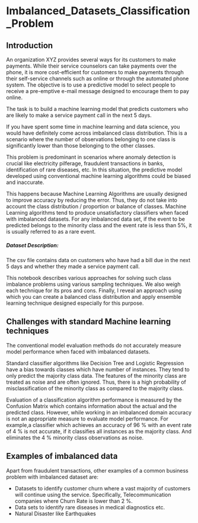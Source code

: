 # Imbalanced_Datasets_Classification_Problem

## Introduction
  

 An organization XYZ provides several ways for its customers to make payments. While their service counselors can take payments over the phone, it is more cost-efficient for customers to make payments through their self-service channels such as online or through the automated phone system.  The objective is to use a predictive model to select people to receive a pre-emptive e-mail message designed to encourage them to pay online.

 The task is to build a machine learning model that predicts customers who are likely to make a service payment call in the next 5 days.




<p>  If you have spent some time in machine learning and data science, you would have definitely come across imbalanced class distribution. This is a scenario where the number of observations belonging to one class is significantly lower than those belonging to the other classes. </p>
     
        
<p> This problem is predominant in scenarios where anomaly detection is crucial like electricity pilferage, fraudulent transactions in banks, identification of rare diseases, etc. In this situation, the predictive model developed using conventional machine learning algorithms could be biased and inaccurate.    </p>
     
        
<p>
This happens because Machine Learning Algorithms are usually designed to improve accuracy by reducing the error. Thus, they do not take into account the class distribution / proportion or balance of classes. Machine Learning algorithms tend to produce unsatisfactory classifiers when faced with imbalanced datasets. For any imbalanced data set, if the event to be predicted belongs to the minority class and the event rate is less than 5%, it is usually referred to as a rare event.</p>
     
        

   
 <h5> Dataset Description: </h5>
The csv file contains data on customers who have had a bill due in the next 5 days and whether they made a service payment call. 

<p> This notebook describes various approaches for solving such class imbalance problems using various sampling techniques. We also weigh each technique for its pros and cons. Finally, I reveal an approach using which you can create a balanced class distribution and apply ensemble learning technique designed especially for this purpose.</p>

</ol>

## Challenges with standard Machine learning techniques
The conventional model evaluation methods do not accurately measure model performance when faced with imbalanced datasets.

Standard classifier algorithms like Decision Tree and Logistic Regression have a bias towards classes which have number of instances. They tend to only predict the majority class data. The features of the minority class are treated as noise and are often ignored. Thus, there is a high probability of misclassification of the minority class as compared to the majority class.

Evaluation of a classification algorithm performance is measured by the Confusion Matrix which contains information about the actual and the predicted class. However, while working in an imbalanced domain accuracy is not an appropriate measure to evaluate model performance. For example,a classifier which achieves an accuracy of 96 % with an event rate of 4 % is not accurate, if it classifies all instances as the majority class. And eliminates the 4 % minority class observations as noise.

## Examples of imbalanced data
Apart from fraudulent transactions, other examples of a common business problem with imbalanced dataset are:

- Datasets to identify customer churn where a vast majority of customers will continue using the service. Specifically, Telecommunication companies where Churn Rate is lower than 2 %.
- Data sets to identify rare diseases in medical diagnostics etc.
- Natural Disaster like Earthquakes

